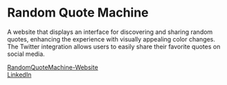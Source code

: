 # Random Quote Machine
A website that displays an interface for discovering and sharing random quotes, enhancing the experience with visually appealing color changes. The Twitter integration allows users to easily share their favorite quotes on social media. <br />

[RandomQuoteMachine-Website](https://ikpc.github.io/Random-Quote-Machine) <br />
[LinkedIn](https://www.linkedin.com/in/pabllo-cristian-ferreira-de-lima-712b5224b/)
